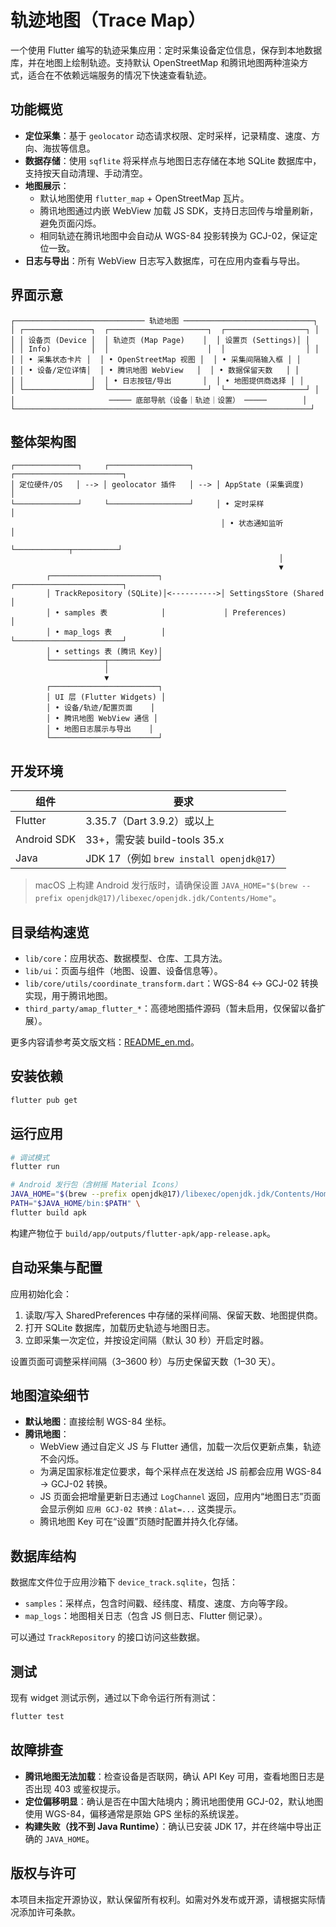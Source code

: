 # 轨迹地图（Trace Map）

一个使用 Flutter 编写的轨迹采集应用：定时采集设备定位信息，保存到本地数据库，并在地图上绘制轨迹。支持默认 OpenStreetMap 和腾讯地图两种渲染方式，适合在不依赖远端服务的情况下快速查看轨迹。

## 功能概览

- **定位采集**：基于 `geolocator` 动态请求权限、定时采样，记录精度、速度、方向、海拔等信息。
- **数据存储**：使用 `sqflite` 将采样点与地图日志存储在本地 SQLite 数据库中，支持按天自动清理、手动清空。
- **地图展示**：
  - 默认地图使用 `flutter_map` + OpenStreetMap 瓦片。
  - 腾讯地图通过内嵌 WebView 加载 JS SDK，支持日志回传与增量刷新，避免页面闪烁。
  - 相同轨迹在腾讯地图中会自动从 WGS-84 投影转换为 GCJ-02，保证定位一致。
- **日志与导出**：所有 WebView 日志写入数据库，可在应用内查看与导出。

## 界面示意

```text
┌───────────────────────────── 轨迹地图 ─────────────────────────────┐
│ ┌───────────────┐  ┌──────────────────────┐  ┌──────────────────┐ │
│ │ 设备页 (Device │  │ 轨迹页 (Map Page)    │  │ 设置页 (Settings)│ │
│ │ Info)         │  │                      │  │                  │ │
│ │ • 采集状态卡片 │  │ • OpenStreetMap 视图 │  │ • 采集间隔输入框 │ │
│ │ • 设备/定位详情│  │ • 腾讯地图 WebView   │  │ • 数据保留天数   │ │
│ │               │  │ • 日志按钮/导出       │  │ • 地图提供商选择 │ │
│ └───────────────┘  └──────────────────────┘  └──────────────────┘ │
│                     ───── 底部导航（设备｜轨迹｜设置） ─────        │
└──────────────────────────────────────────────────────────────────┘
```

## 整体架构图

```text
┌──────────────┐     ┌──────────────────┐     ┌────────────────────────┐
│ 定位硬件/OS   │ --> │ geolocator 插件   │ --> │ AppState (采集调度)      │
└──────────────┘     └──────────────────┘     │ • 定时采样             │
                                               │ • 状态通知监听         │
                                               └────────────┬──────────┘
                                                            │
                                                            ▼
        ┌────────────────────────┐             ┌────────────────────────┐
        │ TrackRepository (SQLite)│<---------->│ SettingsStore (Shared   │
        │ • samples 表            │             │ Preferences)            │
        │ • map_logs 表           │             └────────────────────────┘
        │ • settings 表 (腾讯 Key)│
        └────────────┬───────────┘
                     │
                     ▼
        ┌────────────────────────┐
        │ UI 层 (Flutter Widgets) │
        │ • 设备/轨迹/配置页面    │
        │ • 腾讯地图 WebView 通信 │
        │ • 地图日志展示与导出    │
        └────────────────────────┘
```

## 开发环境

| 组件 | 要求 |
| ---- | ---- |
| Flutter | 3.35.7（Dart 3.9.2）或以上 |
| Android SDK | 33+，需安装 build-tools 35.x |
| Java | JDK 17（例如 `brew install openjdk@17`） |

> macOS 上构建 Android 发行版时，请确保设置 `JAVA_HOME="$(brew --prefix openjdk@17)/libexec/openjdk.jdk/Contents/Home"`。

## 目录结构速览

- `lib/core`：应用状态、数据模型、仓库、工具方法。
- `lib/ui`：页面与组件（地图、设置、设备信息等）。
- `lib/core/utils/coordinate_transform.dart`：WGS-84 ↔︎ GCJ-02 转换实现，用于腾讯地图。
- `third_party/amap_flutter_*`：高德地图插件源码（暂未启用，仅保留以备扩展）。

更多内容请参考英文版文档：[README_en.md](README_en.md)。

## 安装依赖

```bash
flutter pub get
```

## 运行应用

```bash
# 调试模式
flutter run

# Android 发行包（含树摇 Material Icons）
JAVA_HOME="$(brew --prefix openjdk@17)/libexec/openjdk.jdk/Contents/Home" \
PATH="$JAVA_HOME/bin:$PATH" \
flutter build apk
```

构建产物位于 `build/app/outputs/flutter-apk/app-release.apk`。

## 自动采集与配置

应用初始化会：

1. 读取/写入 SharedPreferences 中存储的采样间隔、保留天数、地图提供商。
2. 打开 SQLite 数据库，加载历史轨迹与地图日志。
3. 立即采集一次定位，并按设定间隔（默认 30 秒）开启定时器。

设置页面可调整采样间隔（3–3600 秒）与历史保留天数（1–30 天）。

## 地图渲染细节

- **默认地图**：直接绘制 WGS-84 坐标。
- **腾讯地图**：
  - WebView 通过自定义 JS 与 Flutter 通信，加载一次后仅更新点集，轨迹不会闪烁。
  - 为满足国家标准定位要求，每个采样点在发送给 JS 前都会应用 WGS-84 → GCJ-02 转换。
  - JS 页面会把增量更新日志通过 `LogChannel` 返回，应用内“地图日志”页面会显示例如 `应用 GCJ-02 转换：Δlat=...` 这类提示。
  - 腾讯地图 Key 可在“设置”页随时配置并持久化存储。

## 数据库结构

数据库文件位于应用沙箱下 `device_track.sqlite`，包括：

- `samples`：采样点，包含时间戳、经纬度、精度、速度、方向等字段。
- `map_logs`：地图相关日志（包含 JS 侧日志、Flutter 侧记录）。

可以通过 `TrackRepository` 的接口访问这些数据。

## 测试

现有 widget 测试示例，通过以下命令运行所有测试：

```bash
flutter test
```

## 故障排查

- **腾讯地图无法加载**：检查设备是否联网，确认 API Key 可用，查看地图日志是否出现 403 或鉴权提示。
- **定位偏移明显**：确认是否在中国大陆境内；腾讯地图使用 GCJ-02，默认地图使用 WGS-84，偏移通常是原始 GPS 坐标的系统误差。
- **构建失败（找不到 Java Runtime）**：确认已安装 JDK 17，并在终端中导出正确的 `JAVA_HOME`。

## 版权与许可

本项目未指定开源协议，默认保留所有权利。如需对外发布或开源，请根据实际情况添加许可条款。
